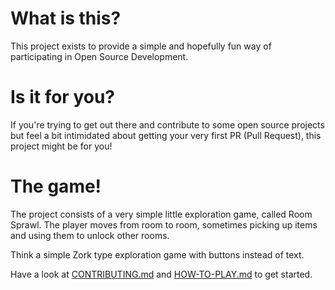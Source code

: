 # What is this?
This project exists to provide a simple and hopefully fun way of participating in Open Source Development.

# Is it for you?
If you're trying to get out there and contribute to some open source projects but feel a bit intimidated about getting your very first PR (Pull Request), this project might be for you!

# The game!
The project consists of a very simple little exploration game, called Room Sprawl. The player moves from room to room, sometimes picking up items and using them to unlock other rooms. 

Think a simple Zork type exploration game with buttons instead of text.

Have a look at [CONTRIBUTING.md](CONTRIBUTING.md) and [HOW-TO-PLAY.md](HOW-TO-PLAY.md) to get started.
